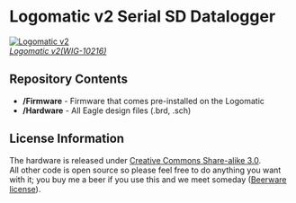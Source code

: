 Logomatic v2 Serial SD Datalogger
========================================

[![Logomatic v2](https://dlnmh9ip6v2uc.cloudfront.net/images/products/1/0/2/1/6/10216-01b_i_ma.jpg)  
*Logomatic v2(WIG-10216)*](https://www.sparkfun.com/products/10216)


Repository Contents
-------------------
* **/Firmware** - Firmware that comes pre-installed on the Logomatic
* **/Hardware** - All Eagle design files (.brd, .sch)


License Information
-------------------
The hardware is released under [Creative Commons Share-alike 3.0](http://creativecommons.org/licenses/by-sa/3.0/).  
All other code is open source so please feel free to do anything you want with it; you buy me a beer if you use this and we meet someday ([Beerware license](http://en.wikipedia.org/wiki/Beerware)).

